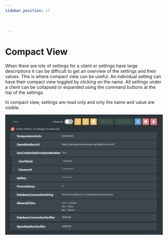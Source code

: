 ```yaml
---
sidebar_position: 17



---
```


# Compact View

When there are lots of settings for a client or settings have large descriptions it can be difficult to get an overview of the settings and their values. This is where compact view can be useful. An individual setting can have their compact view toggled by clicking on the name. All settings under a client can be collapsed or expanded using the command buttons at the top of the settings.

In compact view, settings are read only and only the name and value are visible.

![image-20230803143953713](../../static/img/image-20230803143953713.png)